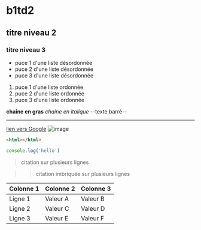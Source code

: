 # b1td2
## titre niveau 2
### titre niveau 3 
 + puce 1 d'une liste désordonnée
 + puce 2 d'une liste désordonnée
 + puce 3 d'une liste désordonnée

 1. puce 1 d'une liste ordonnée
 2. puce 2 d'une liste ordonnée
 3. puce 3 d'une liste ordonnée

 **chaine en gras**
 *chaine en italique*
 --texte barré--


 ---

 [lien vers Google](https://www.google.com)
 ![image](https://png.pngtree.com/png-clipart/20230315/ourmid/pngtree-sun-cartoon-cute-doodle-png-image_6646859.png)


 ```html
 <html></html>
 ```

 ```javascript
 console.log('hello')
 ```

 > citation
 > sur plusieurs lignes 

 >> citation imbriquée
 >> sur plusieurs lignes 

 | Colonne 1 | Colonne 2 | Colonne 3 |
|-----------|-----------|-----------|
| Ligne 1   | Valeur A  | Valeur B  |
| Ligne 2   | Valeur C  | Valeur D  |
| Ligne 3   | Valeur E  | Valeur F  |
